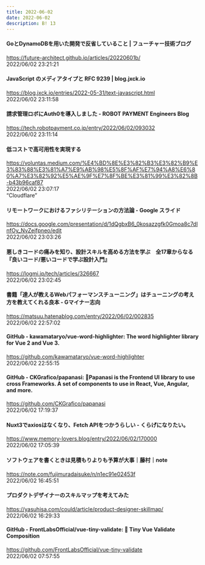 ```yaml
---
title: 2022-06-02
date: 2022-06-02
description: B! 13
---
```


#### GoとDynamoDBを用いた開発で反省していること | フューチャー技術ブログ
https://future-architect.github.io/articles/20220601b/<br>
2022/06/02 23:21:21<br>


#### JavaScript のメディアタイプと RFC 9239 | blog.jxck.io
https://blog.jxck.io/entries/2022-05-31/text-javascript.html<br>
2022/06/02 23:11:58<br>


#### 請求管理ロボにAuth0を導入しました - ROBOT PAYMENT Engineers Blog
https://tech.robotpayment.co.jp/entry/2022/06/02/093032<br>
2022/06/02 23:11:14<br>


#### 低コストで高可用性を実現する
https://voluntas.medium.com/%E4%BD%8E%E3%82%B3%E3%82%B9%E3%83%88%E3%81%A7%E9%AB%98%E5%8F%AF%E7%94%A8%E6%80%A7%E3%82%92%E5%AE%9F%E7%8F%BE%E3%81%99%E3%82%8B-b43b96caf87<br>
2022/06/02 23:07:17<br>
“Cloudflare”


#### リモートワークにおけるファシリテーションの方法論 - Google スライド
https://docs.google.com/presentation/d/1dQgbxB6_0kosazzgfk0Gmoa8c7dInfOy_NvZejfpneo/edit<br>
2022/06/02 23:03:26<br>


#### 悪しきコードの痛みを知り、設計スキルを高める方法を学ぶ　全17章からなる『良いコード/悪いコードで学ぶ設計入門』
https://logmi.jp/tech/articles/326667<br>
2022/06/02 23:02:45<br>


#### 書籍「達人が教えるWebパフォーマンスチューニング」はチューニングの考え方を教えてくれる良本 - Gマイナー志向
https://matsuu.hatenablog.com/entry/2022/06/02/002835<br>
2022/06/02 22:57:02<br>


#### GitHub - kawamataryo/vue-word-highlighter: The word highlighter library for Vue 2 and Vue 3.
https://github.com/kawamataryo/vue-word-highlighter<br>
2022/06/02 22:55:15<br>


#### GitHub - CKGrafico/papanasi: 🥯Papanasi is the Frontend UI library to use cross Frameworks. A set of components to use in React, Vue, Angular, and more.
https://github.com/CKGrafico/papanasi<br>
2022/06/02 17:19:37<br>


#### Nuxt3でaxiosはなくなり、Fetch APIをつかうらしい - くらげになりたい。
https://www.memory-lovers.blog/entry/2022/06/02/170000<br>
2022/06/02 17:05:39<br>


#### ソフトウェアを書くときは見積もりよりも予算が大事｜藤村｜note
https://note.com/fujimuradaisuke/n/n1ec91e02453f<br>
2022/06/02 16:45:51<br>


#### プロダクトデザイナーのスキルマップを考えてみた
https://yasuhisa.com/could/article/product-designer-skillmap/<br>
2022/06/02 16:29:33<br>


#### GitHub - FrontLabsOfficial/vue-tiny-validate: 💯 Tiny Vue Validate Composition
https://github.com/FrontLabsOfficial/vue-tiny-validate<br>
2022/06/02 07:57:55<br>


